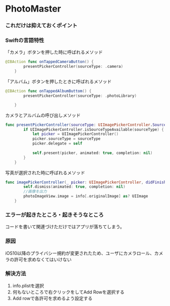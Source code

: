 # PhotoMaster
### これだけは抑えておくポイント  <br>

### Swiftの⾔語特性  <br>
「カメラ」ボタンを押した時に呼ばれるメソッド
```swift
@IBAction func onTappedCameraButton() {
        presentPickerController(sourceType: .camera)
    }
```
「アルバム」ボタンを押したときに呼ばれるメソッド
```swift
@IBAction func onTappedAlbumButtom() {
        presentPickerController(sourceType: .photoLibrary)

    }
```

カメラとアルバムの呼び出しメソッド
```swift
func presentPickerController(sourceType: UIImagePickerController.SourceType) {
        if UIImagePickerController.isSourceTypeAvailable(sourceType) {
            let picker = UIImagePickerController()
            picker.sourceType = sourceType
            picker.delegate = self
            
            self.present(picker, animated: true, completion: nil)
        }
    }
```
写真が選択された時に呼ばれるメソッド
```swift
func imagePickerController(_ picker: UIImagePickerController, didFinishPickingMediaWithInfo info:[UIImagePickerController.InfoKey: Any]){
        self.dismiss(animated: true, completion: nil)
        //画像を出力
        photoImageView.image = info[.originalImage] as? UIImage
    }
```    

### エラーが起きたところ・起きそうなところ <br>
コードを書いて関連づけただけではアプリが落ちてしまう。

### 原因  <br>
iOS10以降のプライバシー規約が変更されたため、ユーザにカメラロール、カメラの許可を求めなくてはいけない

### 解決⽅法
1. info.plistを選択  <br>
2. 何もないところで右クリックをしてAdd Rowを選択する
3. Add rowで各許可を求めるよう設定する
